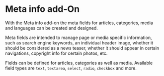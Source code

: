 # Meta info add-On

With the Meta info add-on the meta fields for articles, categories, media and languages can be created and designed.

Meta fields are intended to manage page or media specific information, such as search engine keywords, an individual header image, whether it should be considered as a news teaser, whether it should appear in certain navigations, copyright info for certain photos, etc.

Fields can be defined for articles, categories as well as media. 
Available field types are `text`, `textarea`, `select`, `radio`, `checkbox` and more.

